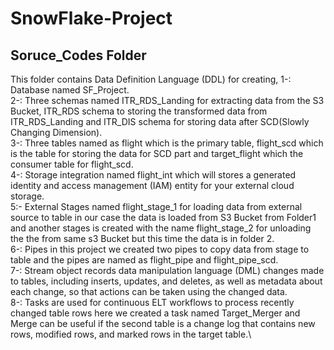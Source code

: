 # SnowFlake-Project
## Soruce_Codes Folder
This folder contains Data Definition Language (DDL) for creating,
1-: Database named SF_Project.\
2-: Three schemas named ITR_RDS_Landing for extracting data from the S3 Bucket, ITR_RDS schema to storing the transformed data from ITR_RDS_Landing and ITR_DIS schema for storing data after SCD(Slowly Changing Dimension).\
3-: Three tables named as flight which is the primary table, flight_scd which is the table for storing the data for SCD part and target_flight which the consumer table for flight_scd.\
4-: Storage integration named flight_int which will stores a generated identity and access management (IAM) entity for your external cloud storage.\
5:- External Stages named flight_stage_1 for loading data from external source to table in our case the data is loaded from S3 Bucket from Folder1 and another stages is created with the name flight_stage_2 for unloading the the from same s3 Bucket but this time the data is in folder 2.\
6-: Pipes in this project we created two pipes to copy data from stage to table and the pipes are named as flight_pipe and flight_pipe_scd.\
7-: Stream object records data manipulation language (DML) changes made to tables, including inserts, updates, and deletes, as well as metadata about each change, so that actions can be taken using the changed data.\
8-: Tasks are used for continuous ELT workflows to process recently changed table rows here we created a task named Target_Merger and Merge can be useful if the second table is a change log that contains new rows, modified rows, and marked rows in the target table.\
